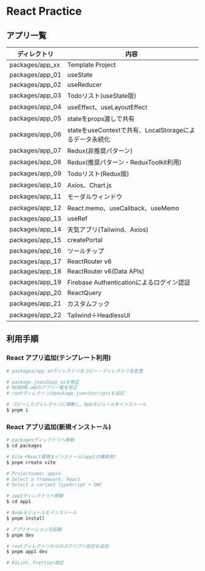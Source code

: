 # React Practice

## アプリ一覧

| ディレクトリ    | 内容                                                    |
| --------------- | ------------------------------------------------------- |
| packages/app_xx | Template Project                                        |
| packages/app_01 | useState                                                |
| packages/app_02 | useReducer                                              |
| packages/app_03 | Todoリスト(useState版)                                  |
| packages/app_04 | useEffect、useLayoutEffect                              |
| packages/app_05 | stateをprops渡しで共有                                  |
| packages/app_06 | stateをuseContextで共有、LocalStorageによるデータ永続化 |
| packages/app_07 | Redux(非推奨パターン)                                   |
| packages/app_08 | Redux(推奨パターン・ReduxToolkit利用)                   |
| packages/app_09 | Todoリスト(Redux版)                                     |
| packages/app_10 | Axios、Chart.js                                         |
| packages/app_11 | モーダルウィンドウ                                      |
| packages/app_12 | React.memo、useCallback、useMemo                        |
| packages/app_13 | useRef                                                  |
| packages/app_14 | 天気アプリ(Tailwind、Axios)                             |
| packages/app_15 | createPortal                                            |
| packages/app_16 | ツールチップ                                            |
| packages/app_17 | ReactRouter v6                                          |
| packages/app_18 | ReactRouter v6(Data APIs)                               |
| packages/app_19 | Firebase Authenticationによるログイン認証               |
| packages/app_20 | ReactQuery                                              |
| packages/app_21 | カスタムフック                                          |
| packages/app_22 | Tailwind＋HeadlessUI                                    |

## 利用手順

### React アプリ追加(テンプレート利用)

```bash
# packages/app_xxディレクトリをコピー・ディレクトリ名変更

# package.jsonのapp_xxを修正
# README.mdのアプリ一覧を修正
# rootディレクトリのpackage.jsonのscriptsを追記

# コピーしたディレクトリに移動し、Npmモジュールをインストール
$ pnpm i
```

### React アプリ追加(新規インストール)

```bash
# packagesディレクトリへ移動
$ cd packages

# Vite＋React環境をインストール(app1の構築例)
$ pnpm create vite

# Projectname: appxx
# Select a framework: React
# Select a variant TypeScript + SWC

# app1ディレクトリへ移動
$ cd app1

# Nodeモジュールをインストール
$ pnpm install

# アプリケーションを起動
$ pnpm dev

# rootディレクトリからのスクリプト設定を追加
$ pnpm app1 dev

# ESLint、Prettier設定
```
